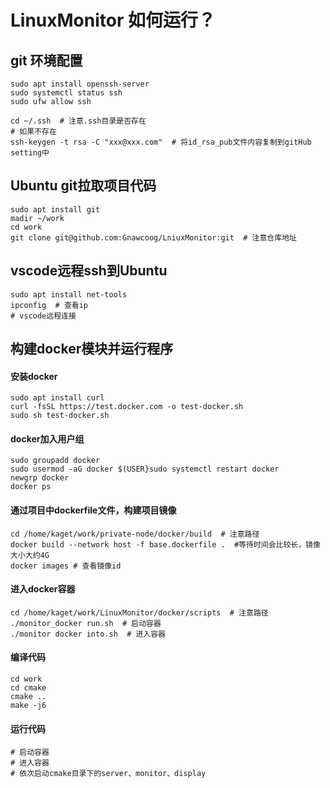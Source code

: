 # LinuxMonitor 如何运行？

## git 环境配置
```shell
sudo apt install openssh-server
sudo systemctl status ssh
sudo ufw allow ssh

cd ~/.ssh  # 注意.ssh目录是否存在
# 如果不存在
ssh-keygen -t rsa -C "xxx@xxx.com"  # 将id_rsa_pub文件内容复制到gitHub setting中
```

## Ubuntu git拉取项目代码
```shell
sudo apt install git  
madir ~/work  
cd work  
git clone git@github.com:Gnawcoog/LniuxMonitor:git  # 注意仓库地址
```

## vscode远程ssh到Ubuntu
```shell
sudo apt install net-tools
ipconfig  # 查看ip  
# vscode远程连接
```

## 构建docker模块并运行程序
#### 安装docker
```shell
sudo apt install curl
curl -fsSL https://test.docker.com -o test-docker.sh
sudo sh test-docker.sh
```
#### docker加入用户组
```shell
sudo groupadd docker
sudo usermod -aG docker $(USER}sudo systemctl restart docker
newgrp docker
docker ps
```
#### 通过项目中dockerfile文件，构建项目镜像
```shell
cd /home/kaget/work/private-node/docker/build  # 注意路径
docker build --network host -f base.dockerfile .  #等待时间会比较长，镜像大小大约4G
docker images # 查看镜像id
```
#### 进入docker容器
```shell
cd /home/kaget/work/LinuxMonitor/docker/scripts  # 注意路径
./monitor_docker run.sh  # 启动容器
./monitor docker into.sh  # 进入容器
```
#### 编译代码
```shell
cd work
cd cmake
cmake ..
make -j6
```
#### 运行代码
```shell
# 启动容器
# 进入容器
# 依次启动cmake目录下的server、monitor、display
```
